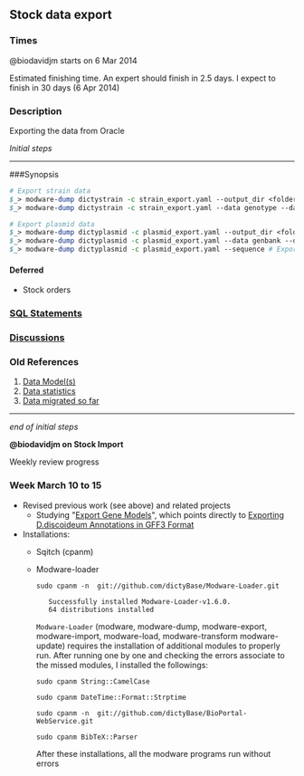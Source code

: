 ## Stock data export

### Times
@biodavidjm starts on 6 Mar 2014

Estimated finishing time. An expert should finish in 2.5 days. I expect to finish in 30 days (6 Apr 2014)

### Description
Exporting the data from Oracle


_Initial steps_ 
***
###Synopsis

```perl
# Export strain data
$_> modware-dump dictystrain -c strain_export.yaml --output_dir <folder-to-export-data> # This will dump all data
$_> modware-dump dictystrain -c strain_export.yaml --data genotype --data inventory --data genes --data publications # Specific exports

# Export plasmid data
$_> modware-dump dictyplasmid -c plasmid_export.yaml --output_dir <folder-to-export-data> # This will dump all data
$_> modware-dump dictyplasmid -c plasmid_export.yaml --data genbank --data genes # Specific exports
$_> modware-dump dictyplasmid -c plasmid_export.yaml --sequence # Export plasmid sequences in FastA/GenBank
```

#### Deferred

* Stock orders

### [SQL Statements](https://github.com/dictyBase/Migration-Docs/blob/master/stock-data-migration/export.md)
### [Discussions](https://github.com/dictyBase/Migration-Docs/blob/master/stock-data-migration/discussions.md#stock-data-export-discussions)
### Old References

1. [Data Model(s)](https://github.com/dictyBase/Stock-Data-Migration/blob/develop/data/models/stock_inventory.md)
2. [Data statistics](https://github.com/dictyBase/Stock-Data-Migration/blob/develop/data/stats.md)
3. [Data migrated so far](https://github.com/dictyBase/Stock-Data-Migration/issues/3)

***
_end of initial steps_

**@biodavidjm on Stock Import**

Weekly review progress

### Week March 10 to 15

* Revised previous work (see above) and related projects
  * Studying "[Export Gene Models](https://github.com/dictyBase/Migration-Docs/blob/master/Gene-models-export.md)", which points directly to [Exporting D.discoideum Annotations in GFF3 Format](http://dictybase.github.io/blog/2013/03/06/exporting-discoideum-annotations/) 
* Installations:
  *  Sqitch (cpanm)
  *  Modware-loader
  
     ``sudo cpanm -n  git://github.com/dictyBase/Modware-Loader.git``
     
     		Successfully installed Modware-Loader-v1.6.0.
     		64 distributions installed
     		
     ``Modware-Loader`` (modware, modware-dump, modware-export, modware-import, modware-load, modware-transform  modware-update) requires the installation of additional modules to properly run. After running one by one and checking the errors associate to the missed modules, I installed the followings:
     
     ``sudo cpanm String::CamelCase``
     
     ``sudo cpanm DateTime::Format::Strptime``
     
     ``sudo cpanm -n  git://github.com/dictyBase/BioPortal-WebService.git``
     
     ``sudo cpanm BibTeX::Parser``
     
     After these installations, all the modware programs run without errors
 

